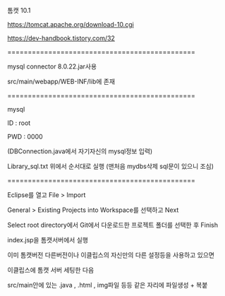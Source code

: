 톰캣 10.1

https://tomcat.apache.org/download-10.cgi

https://dev-handbook.tistory.com/32

==============================================

mysql connector 8.0.22.jar사용

src/main/webapp/WEB-INF/lib에 존재

==============================================

mysql 

ID : root 

PWD : 0000

(DBConnection.java에서 자기자신의 mysql정보 입력)

Library_sql.txt   위에서 순서대로 실행 (맨처음 mydbs삭제 sql문이 있으니 조심)

==============================================

Eclipse를 열고 File > Import

General > Existing Projects into Workspace를 선택하고 Next

Select root directory에서 Git에서 다운로드한 프로젝트 폴더를 선택한 후 Finish

index.jsp을 톰캣서버에서 실행


이미 톰캣버전 다른버전이나 이클립스의 자신만의 다른 설정등을 사용하고 있으면

이클립스에 톰캣 서버 세팅한 다음

src/main안에 있는 .java , .html , img파일 등등 같은 자리에 파일생성 + 복붙
